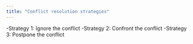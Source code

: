 ```yaml
---
title: "Conflict resolution strategies"
---
```

-Strategy 1: Ignore the conflict 
-Strategy 2: Confront the conflict 
-Strategy 3: Postpone the conflict

